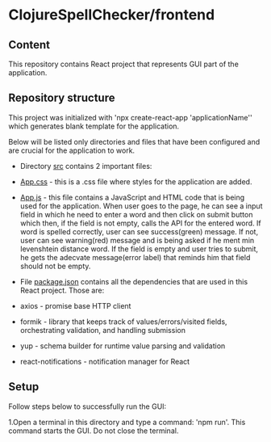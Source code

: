 # ClojureSpellChecker/frontend

## Content
This repository contains React project that represents GUI part of the application.

## Repository structure
This project was initialized with 'npx create-react-app 'applicationName'' which generates blank template for the application.

Below will be listed only directories and files that have been configured and are crucial for the application to work.


* Directory [src](./src) contains 2 important files:
* [App.css](./src/App.css) - this is a .css file where styles for the application are added.
* [App.js](./src/App.js) - this file contains a JavaScript and HTML code that is being used for the application. When user goes to the page, he can see a input field in which he need to enter a word and then click on submit button which then, if the field is not empty, calls the API for the entered word. If word is spelled correctly, user can see success(green) message. If not, user can see warning(red) message and is being asked if he ment min levenshtein distance word. If the field is empty and user tries to submit, he gets the adecvate message(error label) that reminds him that field should not be empty.

* File [package.json](./package.json) contains all the dependencies that are used in this React project. Those are:
* axios - promise base HTTP client
* formik - library that keeps track of values/errors/visited fields, orchestrating validation, and handling submission
* yup - schema builder for runtime value parsing and validation
* react-notifications - notification manager for React


## Setup

Follow steps below to successfully run the GUI:

1.Open a terminal in this directory and type a command: 'npm run'. This command starts the GUI. Do not close the terminal.
